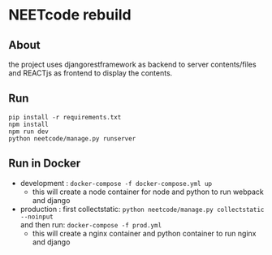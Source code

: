 # NEETcode rebuild 

## About 
the project uses djangorestframework as backend to server contents/files and REACTjs as frontend to display the contents.

## Run 
```pip install -r requirements.txt```\
```npm install```\
```npm run dev```\
```python neetcode/manage.py runserver```

## Run in Docker
- development : ```docker-compose -f docker-compose.yml up```
  - this will create a node container for node and python to run webpack and django
- production :
first collectstatic: ```python neetcode/manage.py collectstatic --noinput```\
and then run: ```docker-compose -f prod.yml```
  - this will create a nginx container and python container to run nginx and django
